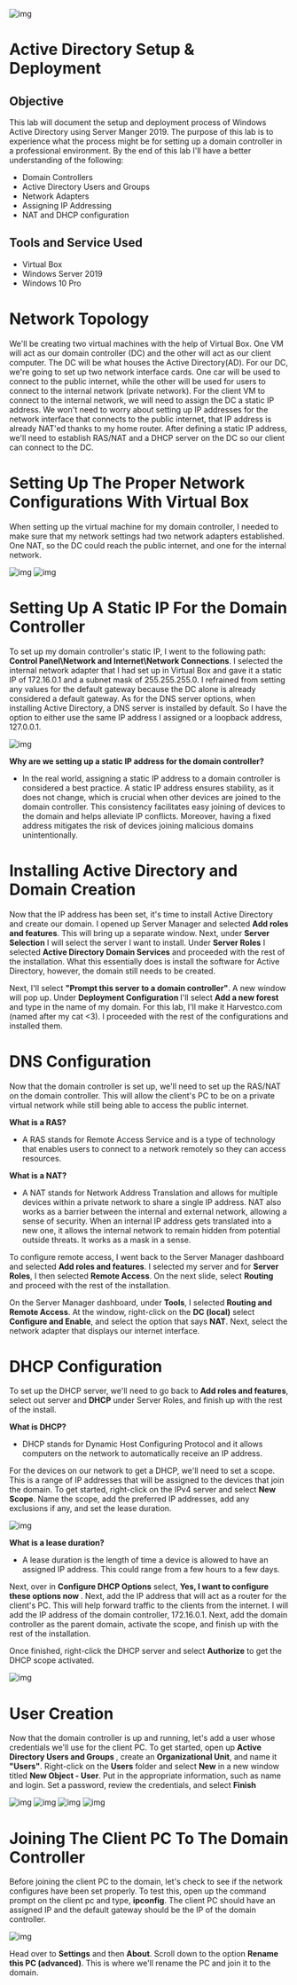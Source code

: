 ![img](https://i.imgur.com/DgBauZZ.png)


# Active Directory Setup & Deployment

<h2>Objective</h2>
This lab will document the setup and deployment process of Windows Active Directory using Server Manger 2019. The purpose of this lab is to experience what the process might be for setting up a domain controller in a professional environment. 
By the end of this lab I'll have a better understanding of the following:
<br>

- Domain Controllers
- Active Directory Users and Groups 
- Network Adapters 
- Assigning IP Addressing 
- NAT and DHCP configuration

<h2>Tools and Service Used</h2>

  - Virtual Box
  - Windows Server 2019
  - Windows 10 Pro
 
 # Network Topology

We'll be creating two virtual machines with the help of Virtual Box. One VM will act as our domain controller (DC) and the other will act as our client computer. The DC will be what houses the Active Directory(AD). For our DC, we're going to set up two network interface cards. One car will be used to connect to the public internet, while the other will be used for users to connect to the internal network (private network). For the client VM to connect to the internal network, we will need to assign the DC a static IP address. We won't need to worry about setting up IP addresses for the network interface that connects to the public internet, that IP address is already NAT'ed thanks to my home router. After defining a static IP address, we'll need to establish RAS/NAT and a DHCP server on the DC so our client can connect to the DC.

 # Setting Up The Proper Network Configurations With Virtual Box

When setting up the virtual machine for my domain controller,  I needed to make sure that my network settings had two network adapters established. One NAT, so the DC could reach the public internet, and one for the internal network. 

![img](https://i.imgur.com/0GD0N52.png) ![img](https://i.imgur.com/MefqxcA.png)

 # Setting Up A Static IP For the Domain Controller 

 To set up my domain controller's static IP, I went to the following path: <b>Control Panel\Network and Internet\Network Connections</b>. I selected the internal network adapter that I had set up in Virtual Box and gave it a static IP of 172.16.0.1 and a subnet mask of 255.255.255.0. I refrained from setting any values for the default gateway because the DC alone is already considered a default gateway. As for the DNS server options, when installing Active Directory, a DNS server is installed by default. So I have the option to either use the same IP address I assigned or a loopback address, 127.0.0.1.

 ![img](https://i.imgur.com/6nRFLhM.png)

<b> Why are we setting up a static IP address for the domain controller?</b>
- In the real world, assigning a static IP address to a domain controller is considered a best practice. A static IP address ensures stability, as it does not change, which is crucial when other devices are joined to the domain controller. This consistency facilitates easy joining of devices to the domain and helps alleviate IP conflicts. Moreover, having a fixed address mitigates the risk of devices joining malicious domains unintentionally.

# Installing Active Directory and Domain Creation

Now that the IP address has been set, it's time to install Active Directory and create our domain. I opened up Server Manager and selected <b>Add roles and features</b>. This will bring up a separate window. Next, under <b>Server Selection</b> I will select the server I want to install. Under <b>Server Roles</b> I selected <b>Active Directory Domain Services</b> and proceeded with the rest of the installation. What this essentially does is install the software for Active Directory, however, the domain still needs to be created. 

Next, I'll select <b>"Prompt this server to a domain controller"</b>. A new window will pop up. Under <b>Deployment Configuration </b> I'll select <b>Add a new forest</b> and type in the name of my domain. For this lab, I'll make it Harvestco.com (named after my cat <3). I proceeded with the rest of the configurations and installed them. 

# DNS Configuration 
Now that the domain controller is set up, we'll need to set up the RAS/NAT on the domain controller. This will allow the client's PC to be on a private virtual network while still being able to access the public internet.

<b>What is a RAS?</B>
- A RAS stands for Remote Access Service and is a type of technology that enables users to connect to a network remotely so they can access resources.

<b>What is a NAT?</B>
- A NAT stands for Network Address Translation and allows for multiple devices within a private network to share a single IP address. NAT also works as a barrier between the internal and external network, allowing a sense of security. When an internal IP address gets translated into a new one, it allows the internal network to remain hidden from potential outside threats. It works as a mask in a sense.

To configure remote access, I went back to the Server Manager dashboard and selected <b>Add roles and features</b>. I selected my server and for <b>Server Roles</b>, I then selected <b>Remote Access</b>. On the next slide, select <b>Routing</b> and proceed with the rest of the installation. 

On the Server Manager dashboard, under <b>Tools</b>, I selected <b> Routing and Remote Access</b>. At the window, right-click on the <b>DC (local)</b> select <b>Configure and Enable</b>, and select the option that says <b>NAT</b>. 
Next, select the network adapter that displays our internet interface. 

# DHCP Configuration 

To set up the DHCP server, we'll need to go back to <b>Add roles and features</b>, select out server and <b>DHCP</b> under Server Roles, and finish up with the rest of the install.

<b>What is DHCP?</b>
- DHCP stands for Dynamic Host Configuring Protocol and it allows computers on the network to automatically receive an IP address.

For the devices on our network to get a DHCP, we'll need to set a scope. This is a range of IP addresses that will be assigned to the devices that join the domain. To get started, right-click on the IPv4 server and select <b>New Scope</b>. 
Name the scope, add the preferred IP addresses, add any exclusions if any, and set the lease duration. 

![img](https://i.imgur.com/tGwhYw3.png)


<b>What is a lease duration?</b> 

- A lease duration is the length of time a device is allowed to have an assigned IP address. This could range from a few hours to a few days. 

Next, over in <b>Configure DHCP Options</b> select, <b>Yes, I want to configure these options now </b>. Next, add the IP address that will act as a router for the client's PC. This will help forward traffic to the clients from the internet. 
I will add the IP address of the domain controller, 172.16.0.1. Next, add the domain controller as the parent domain, activate the scope, and finish up with the rest of the installation. 


Once finished, right-click the DHCP server and select <b>Authorize</b> to get the DHCP scope activated.

![img](https://i.imgur.com/PMRaox2.png)

# User Creation 

Now that the domain controller is up and running, let's add a user whose credentials we'll use for the client PC. To get started, open up <b>Active Directory Users and Groups </b>, create an <b>Organizational Unit</b>, and name it <b>"Users"</b>. Right-click on the <b>Users</b> folder and select <b>New</b> in a new window titled <b>New Object - User</b>. Put in the appropriate information, such as name and login. Set a password, review the credentials, and select <b>Finish</b>

![img](https://i.imgur.com/1iif7iH.png)
![img](https://i.imgur.com/2Nx8zyB.png)
![img](https://i.imgur.com/l7ierWt.png)
![img](https://i.imgur.com/gs5aCwl.png)

# Joining The Client PC To The Domain Controller 

Before joining the client PC to the domain, let's check to see if the network configures have been set properly. To test this, open up the command prompt on the client pc and type, <b>ipconfig</b>. The client PC should have an assigned IP and the default gateway should be the IP of the domain controller. 

![img](https://i.imgur.com/YyUUlPG.png)

Head over to <b>Settings</b> and then <b>About</b>. Scroll down to the option <b> Rename this PC (advanced)</b>. This is where we'll rename the PC and join it to the domain. 
